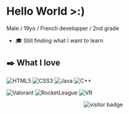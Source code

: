 # Hello World >:)

Male / 19yo / French developper / 2nd grade

- 🎓 Still finding what I want to learn

## ✒️ What I love

![HTML5](https://img.icons8.com/color/30/html-5.png) ![CSS3](https://img.icons8.com/color/30/css3.png) ![Java](https://img.icons8.com/color/30/java.png) ![C++](https://img.icons8.com/dusk/30/c-plus-plus.png)

![Valorant](https://img.icons8.com/plasticine/30/valorant.png) ![RocketLeague](https://img.icons8.com/fluency/30/rocket-league.png) ![VR](https://img.icons8.com/cute-clipart/30/virtual-reality.png)


<p align='center'>
  <img src="https://visitor-badge.glitch.me/badge?page_id=Theo-Viard" alt="visitor badge"/>
</p>

